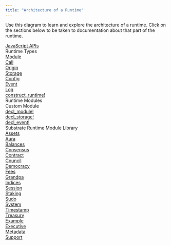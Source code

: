 ```yaml
---
title: "Architecture of a Runtime"
---
```

Use this diagram to learn and explore the architecture of a runtime. Click on the sections below to be taken to documentation about that part of the runtime.

<div style="display:none;">Hidden</div><a href="https://polkadot.js.org/api/"><div class="substrate-layer substrate-javascript-apis">JavaScript APIs</div></a><div class="substrate-layer substrate-types"><div>Runtime Types</div><a href="#"><div class="substrate-type substrate-decl-module-color">Module</div></a><a href="call-enum"><div class="substrate-type substrate-decl-module-color">Call</div></a><a href="#"><div class="substrate-type substrate-decl-module-color">Origin</div></a><a href="#"><div class="substrate-type substrate-decl-storage-color">Storage</div></a><a href="genesisconfig-struct"><div class="substrate-type substrate-decl-storage-color">Config</div></a><a href="event-enum"><div class="substrate-type substrate-decl-event-color">Event</div></a><a href="#"><div class="substrate-type substrate-custom-color">Log</div></a></div><a href="https://crates.parity.io/srml_support/macro.construct_runtime.html"><div class="substrate-layer substrate-construct-runtime">construct_runtime!</div></a><div class="substrate-layer substrate-module"><div>Runtime Modules</div><div class="substrate-module-section"><div>Custom Module</div><a href="https://crates.parity.io/srml_support/macro.decl_module.html"><div class="substrate-decl-module substrate-module-block substrate-decl-module-color">decl_module!</div></a><a href="https://crates.parity.io/srml_support_procedural/macro.decl_storage.html"><div class="substrate-decl-storage substrate-module-block substrate-decl-storage-color">decl_storage!</div></a><a href="https://crates.parity.io/srml_support/macro.decl_event.html"><div class="substrate-decl-event substrate-module-block substrate-decl-event-color">decl_event!</div></a></div><div class="substrate-module-section"><div>Substrate Runtime Module Library</div><a href="https://crates.parity.io/srml_assets/index.html"><div class="substrate-srml-row">Assets</div></a><a href="https://crates.parity.io/srml_aura/index.html"><div class="substrate-srml-row">Aura</div></a><a href="https://crates.parity.io/srml_balances/index.html"><div class="substrate-srml-row">Balances</div></a><a href="https://crates.parity.io/srml_consensus/index.html"><div class="substrate-srml-row">Consensus</div></a><a href="https://crates.parity.io/srml_contract/index.html"><div class="substrate-srml-row">Contract</div></a><a href="https://crates.parity.io/srml_council/index.html"><div class="substrate-srml-row">Council</div></a><a href="https://crates.parity.io/srml_democracy/index.html"><div class="substrate-srml-row">Democracy</div></a><a href="https://crates.parity.io/srml_fees/index.html"><div class="substrate-srml-row">Fees</div></a><a href="https://crates.parity.io/srml_grandpa/index.html"><div class="substrate-srml-row">Grandpa</div></a><a href="https://crates.parity.io/srml_indices/index.html"><div class="substrate-srml-row">Indices</div></a><a href="https://crates.parity.io/srml_session/index.html"><div class="substrate-srml-row">Session</div></a><a href="https://crates.parity.io/srml_staking/index.html"><div class="substrate-srml-row">Staking</div></a><a href="https://crates.parity.io/srml_sudo/index.html"><div class="substrate-srml-row">Sudo</div></a><a href="https://crates.parity.io/srml_system/index.html"><div class="substrate-srml-row">System</div></a><a href="https://crates.parity.io/srml_timestamp/index.html"><div class="substrate-srml-row">Timestamp</div></a><a href="https://crates.parity.io/srml_treasury/index.html"><div class="substrate-srml-row">Treasury</div></a><a href="#"><div class="substrate-srml-row substrate-srml-meta">Example</div></a><a href="https://crates.parity.io/srml_executive/index.html"><div class="substrate-srml-row substrate-srml-meta">Executive</div></a><a href="https://crates.parity.io/srml_metadata/index.html"><div class="substrate-srml-row substrate-srml-meta">Metadata</div></a><a href="https://crates.parity.io/srml_support/index.html"><div class="substrate-srml-row substrate-srml-meta">Support</div></a></div></div>